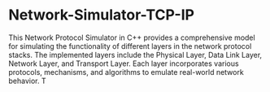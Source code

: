 # Network-Simulator-TCP-IP

This Network Protocol Simulator in C++ provides a comprehensive model for simulating the 
functionality of different layers in the network protocol stacks. The implemented layers include the 
Physical Layer, Data Link Layer, Network Layer, and Transport Layer. Each layer incorporates various 
protocols, mechanisms, and algorithms to emulate real-world network behavior. T

